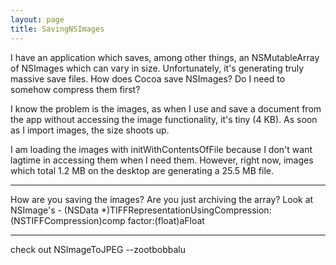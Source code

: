 ```yaml
---
layout: page
title: SavingNSImages
---
```


I have an application which saves, among other things, an NSMutableArray of NSImages which can vary in size. Unfortunately, it's generating truly massive save files. How does Cocoa save NSImages? Do I need to somehow compress them first? 

I know the problem is the images, as when I use and save a document from the app without accessing the image functionality, it's tiny (4 KB). As soon as I import images, the size shoots up.

I am loading the images with initWithContentsOfFile because I don't want lagtime in accessing them when I need them. However, right now, images which total 1.2 MB on the desktop are generating a 25.5 MB file.

----

How are you saving the images? Are you just archiving the array? Look at NSImage's     - (NSData *)TIFFRepresentationUsingCompression:(NSTIFFCompression)comp factor:(float)aFloat


----

check out NSImageToJPEG --zootbobbalu

